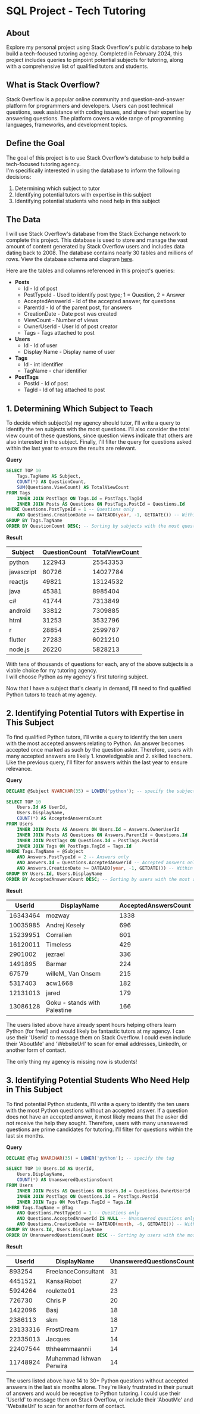 # SQL Project - Tech Tutoring

## About  

Explore my personal project using Stack Overflow's public database to help build a tech-focused tutoring agency. Completed in February 2024, this project includes queries to pinpoint potential subjects for tutoring, along with a comprehensive list of qualified tutors and students.  

## What is Stack Overflow?  

Stack Overflow is a popular online community and question-and-answer platform for programmers and developers. Users can post technical questions, seek assistance with coding issues, and share their expertise by answering questions. The platform covers a wide range of programming languages, frameworks, and development topics.

## Define the Goal  

The goal of this project is to use Stack Overflow's database to help build a tech-focused tutoring agency.  
I'm specifically interested in using the database to inform the following decisions:
1. Determining which subject to tutor
2. Identifying potential tutors with expertise in this subject
3. Identifying potential students who need help in this subject

## The Data

I will use Stack Overflow's database from the Stack Exchange network to complete this project. This database is used to store and manage the vast amount of content generated by Stack Overflow users and includes data dating back to 2008. The database contains nearly 30 tables and millions of rows. View the database schema and diagram [here](https://meta.stackexchange.com/questions/2677/database-schema-documentation-for-the-public-data-dump-and-sede).  

Here are the tables and columns referenced in this project's queries:  
* **Posts**
    * Id - Id of post
    * PostTypeId - Used to identify post type; 1 = Question, 2 = Answer
    * AcceptedAnswerId - Id of the accepted answer, for questions 
    * ParentId - Id of the parent post, for answers
    * CreationDate - Date post was created
    * ViewCount - Number of views
    * OwnerUserId - User Id of post creator
    * Tags - Tags attached to post
* **Users**
    * Id - Id of user
    * Display Name - Display name of user
* **Tags**
    * Id - int identifier
    * TagName - char identifier
* **PostTags**
    * PostId - Id of post
    * TagId - Id of tag attached to post

## 1. Determining Which Subject to Teach

To decide which subject(s) my agency should tutor, I'll write a query to identify the ten subjects with the most questions. I'll also consider the total view count of these questions, since question views indicate that others are also interested in the subject. Finally, I'll filter the query for questions asked within the last year to ensure the results are relevant.  

**Query**  

```sql
SELECT TOP 10
    Tags.TagName AS Subject, 
    COUNT(*) AS QuestionCount,
    SUM(Questions.ViewCount) AS TotalViewCount
FROM Tags
    INNER JOIN PostTags ON Tags.Id = PostTags.TagId
    INNER JOIN Posts AS Questions ON PostTags.PostId = Questions.Id
WHERE Questions.PostTypeId = 1 -- Questions only
    AND Questions.CreationDate >= DATEADD(year, -1, GETDATE()) -- Within the last year
GROUP BY Tags.TagName
ORDER BY QuestionCount DESC; -- Sorting by subjects with the most questions
```

**Result**  
   
| Subject    | QuestionCount | TotalViewCount  |
|------------|---------------|-----------------|
| python     | 122943        | 25543353        |
| javascript | 80726         | 14027784        |
| reactjs    | 49821         | 13124532        |
| java       | 45381         | 8985404         |
| c#         | 41744         | 7313849         |
| android    | 33812         | 7309885         |
| html       | 31253         | 3532796         |
| r          | 28854         | 2599787         |
| flutter    | 27283         | 6021210         |
| node.js    | 26220         | 5828213         |

With tens of thousands of questions for each, any of the above subjects is a viable choice for my tutoring agency.  
I will choose Python as my agency's first tutoring subject.  

Now that I have a subject that's clearly in demand, I'll need to find qualified Python tutors to teach at my agency.  

## 2. Identifying Potential Tutors with Expertise in This Subject 

To find qualified Python tutors, I'll write a query to identify the ten users with the most accepted answers relating to Python. An answer becomes accepted once marked as such by the question asker. Therefore, users with many accepted answers are likely 1. knowledgeable and 2. skilled teachers. Like the previous query, I'll filter for answers within the last year to ensure relevance.  

**Query**

```sql
DECLARE @Subject NVARCHAR(35) = LOWER('python'); -- specify the subject

SELECT TOP 10
    Users.Id AS UserId,
    Users.DisplayName,
    COUNT(*) AS AcceptedAnswersCount  
FROM Users
    INNER JOIN Posts AS Answers ON Users.Id = Answers.OwnerUserId 
    INNER JOIN Posts AS Questions ON Answers.ParentId = Questions.Id
    INNER JOIN PostTags ON Questions.Id = PostTags.PostId
    INNER JOIN Tags ON PostTags.TagId = Tags.Id
WHERE Tags.TagName = @Subject
    AND Answers.PostTypeId = 2 -- Answers only
    AND Answers.Id = Questions.AcceptedAnswerId -- Accepted answers only
    AND Answers.CreationDate >= DATEADD(year, -1, GETDATE()) -- Within the last year
GROUP BY Users.Id, Users.DisplayName
ORDER BY AcceptedAnswersCount DESC; -- Sorting by users with the most accepted answers
```

**Result**

| UserId   | DisplayName                  | AcceptedAnswersCount |
|----------|------------------------------|----------------------|
| 16343464 | mozway                       | 1338                 |
| 10035985 | Andrej Kesely                | 696                  |
| 15239951 | Corralien                    | 601                  |
| 16120011 | Timeless                     | 429                  |
| 2901002  | jezrael                      | 336                  |
| 1491895  | Barmar                       | 224                  |
| 67579    | willeM_ Van Onsem            | 215                  |
| 5317403  | acw1668                      | 182                  |
| 12131013 | jared                        | 179                  |
| 13086128 | Goku - stands with Palestine | 166                  |

The users listed above have already spent hours helping others learn Python (for free!) and would likely be fantastic tutors at my agency. I can use their 'UserId' to message them on Stack Overflow. I could even include their 'AboutMe' and 'WebsiteUrl' to scan for email addresses, LinkedIn, or another form of contact.  

The only thing my agency is missing now is students!

## 3. Identifying Potential Students Who Need Help in This Subject

To find potential Python students, I'll write a query to identify the ten users with the most Python questions without an accepted answer. If a question does not have an accepted answer, it most likely means that the asker did not receive the help they sought. Therefore, users with many unanswered questions are prime candidates for tutoring. I'll filter for questions within the last six months.  

**Query**

```sql
DECLARE @Tag NVARCHAR(35) = LOWER('python'); -- specify the tag

SELECT TOP 10 Users.Id AS UserId, 
    Users.DisplayName, 
    COUNT(*) AS UnansweredQuestionsCount
FROM Users
    INNER JOIN Posts AS Questions ON Users.Id = Questions.OwnerUserId
    INNER JOIN PostTags ON Questions.Id = PostTags.PostId
    INNER JOIN Tags ON PostTags.TagId = Tags.Id
WHERE Tags.TagName = @Tag
    AND Questions.PostTypeId = 1 -- Questions only
    AND Questions.AcceptedAnswerId IS NULL -- Unanswered questions only
    AND Questions.CreationDate >= DATEADD(month, -6, GETDATE()) -- Within the last six months
GROUP BY Users.Id, Users.DisplayName
ORDER BY UnansweredQuestionsCount DESC -- Sorting by users with the most ananswered questions
```

**Result**

| UserId   | DisplayName               | UnansweredQuestionsCount  |
|----------|---------------------------|---------------------------|
| 893254   | FreelanceConsultant       | 31                        |
| 4451521  | KansaiRobot               | 27                        |
| 5924264  | roulette01                | 23                        |
| 726730   | Chris P                   | 20                        |
| 1422096  | Basj                      | 18                        |
| 2386113  | skm                       | 18                        |
| 23133316 | FrostDream                | 17                        |
| 22335013 | Jacques                   | 14                        |
| 22407544 | tthheemmaannii            | 14                        |
| 11748924 | Muhammad Ikhwan Perwira   | 14                        |

The users listed above have 14 to 30+ Python questions without accepted answers in the last six months alone. They're likely frustrated in their pursuit of answers and would be receptive to Python tutoring. I  could use their 'UserId' to message them on Stack Overflow, or include their 'AboutMe' and 'WebsiteUrl' to scan for another form of contact.

